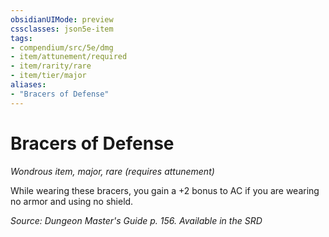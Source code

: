 ```yaml
---
obsidianUIMode: preview
cssclasses: json5e-item
tags:
- compendium/src/5e/dmg
- item/attunement/required
- item/rarity/rare
- item/tier/major
aliases: 
- "Bracers of Defense"
---
```

# Bracers of Defense
*Wondrous item, major, rare (requires attunement)*  


While wearing these bracers, you gain a +2 bonus to AC if you are wearing no armor and using no shield.

*Source: Dungeon Master's Guide p. 156. Available in the <span title='Systems Reference Document (5.1)'>SRD</span>*
